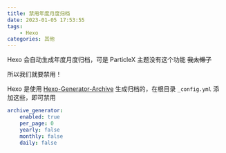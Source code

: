 ```yaml
---
title: 禁用年度月度归档
date: 2023-01-05 17:53:55
tags:
    - Hexo
categories: 其他
---
```


Hexo 会自动生成年度月度归档，可是 ParticleX 主题没有这个功能 ~~我太懒了~~

所以我们就要禁用！

<!-- more -->

Hexo 是使用 [Hexo-Generator-Archive](https://github.com/hexojs/hexo-generator-archive) 生成归档的，在根目录 `_config.yml` 添加这些，即可禁用

```yaml
archive_generator:
    enabled: true
    per_page: 0
    yearly: false
    monthly: false
    daily: false
```
